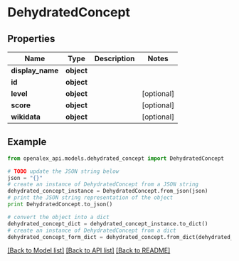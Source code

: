 # DehydratedConcept


## Properties

Name | Type | Description | Notes
------------ | ------------- | ------------- | -------------
**display_name** | **object** |  | 
**id** | **object** |  | 
**level** | **object** |  | [optional] 
**score** | **object** |  | [optional] 
**wikidata** | **object** |  | [optional] 

## Example

```python
from openalex_api.models.dehydrated_concept import DehydratedConcept

# TODO update the JSON string below
json = "{}"
# create an instance of DehydratedConcept from a JSON string
dehydrated_concept_instance = DehydratedConcept.from_json(json)
# print the JSON string representation of the object
print DehydratedConcept.to_json()

# convert the object into a dict
dehydrated_concept_dict = dehydrated_concept_instance.to_dict()
# create an instance of DehydratedConcept from a dict
dehydrated_concept_form_dict = dehydrated_concept.from_dict(dehydrated_concept_dict)
```
[[Back to Model list]](../README.md#documentation-for-models) [[Back to API list]](../README.md#documentation-for-api-endpoints) [[Back to README]](../README.md)


